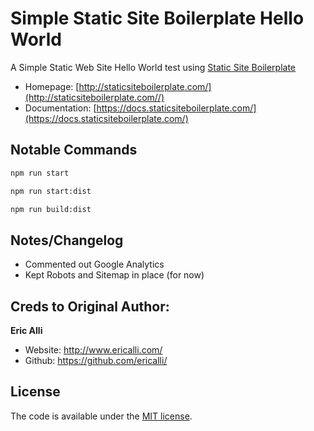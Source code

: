 # Simple Static Site Boilerplate Hello World

A Simple Static Web Site Hello World test using [Static Site Boilerplate](https://github.com/ericalli/static-site-boilerplate/releases/latest)

* Homepage: [http://staticsiteboilerplate.com/](http://staticsiteboilerplate.com//)
* Documentation: [https://docs.staticsiteboilerplate.com/](https://docs.staticsiteboilerplate.com/)

## Notable Commands

```bash
npm run start
 ```
 
 ```bash
npm run start:dist
 ```
 
 ```bash
npm run build:dist
 ```
 
 ## Notes/Changelog

* Commented out Google Analytics
* Kept Robots and Sitemap in place (for now)


## Creds to Original Author:

**Eric Alli**

-   Website: <http://www.ericalli.com/>
-   Github: <https://github.com/ericalli/>

## License

The code is available under the [MIT license](LICENSE).
